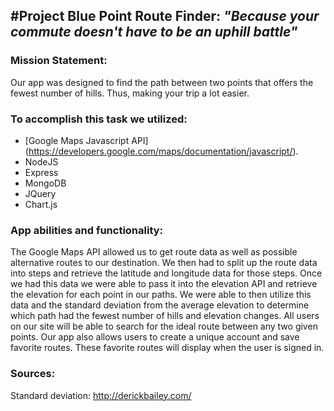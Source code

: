 #Project Blue Point Route Finder: 
*"Because your commute doesn't have to be an uphill battle"*
--------------------

### Mission Statement: 
Our app was designed to find the path between two points that offers the fewest number of hills.  Thus, making your trip a lot easier.

### To accomplish this task we utilized: 
+ [Google Maps Javascript API] (https://developers.google.com/maps/documentation/javascript/). 
+ NodeJS
+ Express
+ MongoDB
+ JQuery
+ Chart.js

### App abilities and functionality: 

The Google Maps API allowed us to get route data as well as possible alternative routes to our destination. 
We then had to split up the route data into steps and retrieve the latitude and longitude data for those steps. 
Once we had this data we were able to pass it into the elevation API and retrieve the elevation for each point in our paths.
We were able to then utilize this data and the standard deviation from the average elevation to determine which path had the fewest number of hills and elevation changes. 
All users on our site will be able to search for the ideal route between any two given points.
Our app also allows users to create a unique account and save favorite routes.  These favorite routes will display when the user is signed in. 

### Sources:

Standard deviation: http://derickbailey.com/
